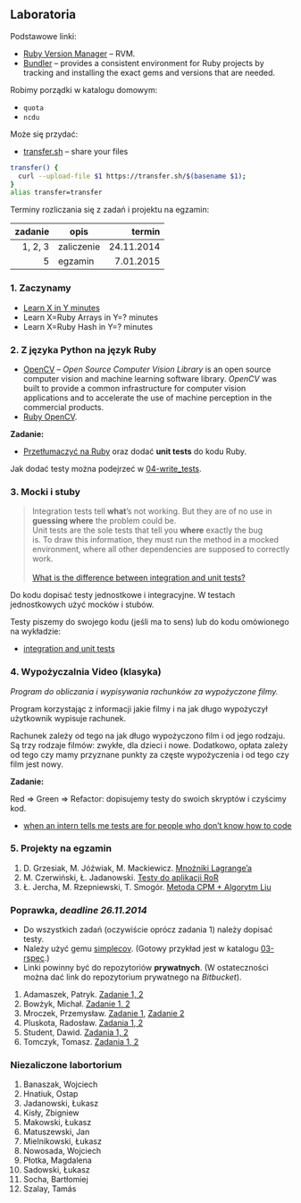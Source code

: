 ## Laboratoria

Podstawowe linki:

* [Ruby Version Manager](http://rvm.io/) – RVM.
* [Bundler](http://bundler.io/) – provides a consistent environment
  for Ruby projects by tracking and installing the exact gems and
  versions that are needed.

Robimy porządki w katalogu domowym:

* `quota`
* `ncdu`

Może się przydać:

* [transfer.sh](https://transfer.sh/) –
  share your files

```sh
transfer() {
  curl --upload-file $1 https://transfer.sh/$(basename $1);
}
alias transfer=transfer
```

Terminy rozliczania się z zadań i projektu na egzamin:

| zadanie | opis       | termin     |
|--------:|----------- |-----------:|
| 1, 2, 3 | zaliczenie | 24.11.2014 |
| 5       | egzamin    |  7.01.2015 |

### 1. Zaczynamy

* [Learn X in Y minutes](http://learnxinyminutes.com/docs/ruby/)
* Learn X=Ruby Arrays in Y=? minutes
* Learn X=Ruby Hash in Y=? minutes


### 2. Z języka Python na język Ruby

* [OpenCV](http://opencv.org/) – *Open Source Computer Vision Library*
  is an open source computer vision and machine learning software
  library. *OpenCV* was built to provide a common infrastructure for
  computer vision applications and to accelerate the use of machine
  perception in the commercial products.
* [Ruby OpenCV](https://github.com/ruby-opencv/ruby-opencv).

**Zadanie:**

* [Przetłumaczyć na Ruby](labs/01-opencv) oraz dodać **unit tests**
  do kodu Ruby.

Jak dodać testy można podejrzeć
w [04-write_tests](https://github.com/egzamin/tar/tree/master/labs/04-write_tests).


### 3. Mocki i stuby

> Integration tests tell **what**’s not working. But they are of no use in<br>
> **guessing where** the problem could be.<br>
> Unit tests are the sole tests that tell you **where** exactly the bug<br>
> is. To draw this information, they must run the method in a mocked<br>
> environment, where all other dependencies are supposed to correctly work.<br>
> <br>
> [What is the difference between integration and unit tests?](http://stackoverflow.com/questions/10752/what-is-the-difference-between-integration-and-unit-tests)

Do kodu dopisać testy jednostkowe i integracyjne.
W testach jednostkowych użyć mocków i stubów.

Testy piszemy do swojego kodu (jeśli ma to sens)
lub do kodu omówionego na wykładzie:

* [integration and unit tests](https://github.com/egzamin/tar/tree/master/labs/05-integration_tests)


### 4. Wypożyczalnia Video (klasyka)

*Program do obliczania i wypisywania rachunków za wypożyczone filmy.*

Program korzystając z informacji jakie filmy i na jak długo
wypożyczył użytkownik wypisuje rachunek.

Rachunek zależy od tego na jak długo wypożyczono film
i od jego rodzaju. Są trzy rodzaje filmów: zwykłe, dla dzieci
i nowe. Dodatkowo, opłata zależy od tego czy mamy przyznane
punkty za częste wypożyczenia i od tego czy film jest nowy.

**Zadanie:**

Red ⇒ Green ⇒ Refactor: dopisujemy testy do swoich skryptów i czyścimy kod.

* [when an intern tells me tests are for people who don’t know how to code](http://thecodinglove.com/post/43737038742/when-an-intern-tells-me-tests-are-for-people-who-dont)


### 5. Projekty na egzamin

1. D. Grzesiak, M. Jóźwiak, M. Mackiewicz.
  [Mnożniki Lagrange’a](/)
2. M. Czerwiński, Ł. Jadanowski. [Testy do aplikacji RoR](https://github.com/mtczerwinski/railsilla)
3. Ł. Jercha, M. Rzepniewski, T. Smogór. [Metoda CPM + Algorytm Liu](/)

### Poprawka, *deadline 26.11.2014*

- Do wszystkich zadań (oczywiście oprócz zadania 1) należy dopisać testy.
- Należy użyć gemu [simplecov](https://github.com/colszowka/simplecov).
  (Gotowy przykład jest w katalogu [03-rspec](labs/03-rspec).)
- Linki powinny być do repozytoriów **prywatnych**.
  (W ostateczności można dać link do repozytorium prywatnego na *Bitbucket*).

1. Adamaszek, Patryk. [Zadanie 1, 2](https://github.com/padamaszek/Ruby-Testowanie)
1. Bowżyk, Michał. [Zadanie 1, 2](https://bitbucket.org/PotworZlyBardzo/ruby/src)
1. Mroczek, Przemysław. [Zadanie 1](https://github.com/pmroczek/testowanie_repo/tree/master/Zadanie1), [Zadanie 2](https://github.com/pmroczek/testowanie_repo/tree/master/Zadanie2)
1. Pluskota, Radosław. [Zadania 1, 2](https://github.com/rpluskota/rubytestinglab2014)
1. Student, Dawid. [Zadania 1, 2](https://bitbucket.org/darthvid/ruby-ug/)
1. Tomczyk, Tomasz. [Zadania 1, 2](https://github.com/tomaszte/testowanie-aplikacji-ruby)


### Niezaliczone labortorium

1. Banaszak, Wojciech
1. Hnatiuk, Ostap
1. Jadanowski, Łukasz
1. Kisły, Zbigniew
1. Makowski, Łukasz
1. Matuszewski, Jan
1. Mielnikowski, Łukasz
1. Nowosada, Wojciech
1. Płotka, Magdalena
1. Sadowski, Łukasz
1. Socha, Bartłomiej
1. Szalay, Tamás

